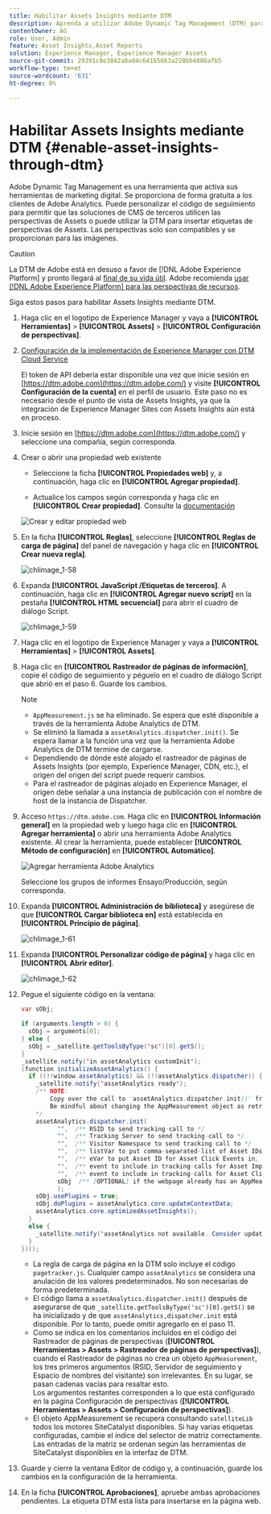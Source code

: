 ```yaml
---
title: Habilitar Assets Insights mediante DTM
description: Aprenda a utilizar Adobe Dynamic Tag Management (DTM) para habilitar Assets Insights.
contentOwner: AG
role: User, Admin
feature: Asset Insights,Asset Reports
solution: Experience Manager, Experience Manager Assets
source-git-commit: 29391c8e3042a8a04c64165663a228bb4886afb5
workflow-type: tm+mt
source-wordcount: '631'
ht-degree: 0%

---
```


# Habilitar Assets Insights mediante DTM {#enable-asset-insights-through-dtm}

Adobe Dynamic Tag Management es una herramienta que activa sus herramientas de marketing digital. Se proporciona de forma gratuita a los clientes de Adobe Analytics. Puede personalizar el código de seguimiento para permitir que las soluciones de CMS de terceros utilicen las perspectivas de Assets o puede utilizar la DTM para insertar etiquetas de perspectivas de Assets. Las perspectivas solo son compatibles y se proporcionan para las imágenes.

>[!CAUTION]
>
>La DTM de Adobe está en desuso a favor de [!DNL Adobe Experience Platform] y pronto llegará al [final de su vida útil](https://medium.com/launch-by-adobe/dtm-plans-for-a-sunset-3c6aab003a6f). Adobe recomienda [usar [!DNL Adobe Experience Platform] para las perspectivas de recursos](https://experienceleague.adobe.com/docs/experience-manager-learn/assets/advanced/asset-insights-launch-tutorial.html?lang=es).

Siga estos pasos para habilitar Assets Insights mediante DTM.

1. Haga clic en el logotipo de Experience Manager y vaya a **[!UICONTROL Herramientas]** > **[!UICONTROL Assets]** > **[!UICONTROL Configuración de perspectivas]**.
1. [Configuración de la implementación de Experience Manager con DTM Cloud Service](/help/sites-administering/dtm.md)

   El token de API debería estar disponible una vez que inicie sesión en [https://dtm.adobe.com](https://dtm.adobe.com/) y visite **[!UICONTROL Configuración de la cuenta]** en el perfil de usuario. Este paso no es necesario desde el punto de vista de Assets Insights, ya que la integración de Experience Manager Sites con Assets Insights aún está en proceso.

1. Inicie sesión en [https://dtm.adobe.com](https://dtm.adobe.com/) y seleccione una compañía, según corresponda.
1. Crear o abrir una propiedad web existente

   * Seleccione la ficha **[!UICONTROL Propiedades web]** y, a continuación, haga clic en **[!UICONTROL Agregar propiedad]**.

   * Actualice los campos según corresponda y haga clic en **[!UICONTROL Crear propiedad]**. Consulte la [documentación](https://experienceleague.adobe.com/docs/experience-manager-learn/getting-started-wknd-tutorial-develop/overview.html?lang=es)

   ![Crear y editar propiedad web](assets/Create-edit-web-property.png)

1. En la ficha **[!UICONTROL Reglas]**, seleccione **[!UICONTROL Reglas de carga de página]** del panel de navegación y haga clic en **[!UICONTROL Crear nueva regla]**.

   ![chlimage_1-58](assets/chlimage_1-194.png)

1. Expanda **[!UICONTROL JavaScript /Etiquetas de terceros]**. A continuación, haga clic en **[!UICONTROL Agregar nuevo script]** en la pestaña **[!UICONTROL HTML secuencial]** para abrir el cuadro de diálogo Script.

   ![chlimage_1-59](assets/chlimage_1-195.png)

1. Haga clic en el logotipo de Experience Manager y vaya a **[!UICONTROL Herramientas]** > **[!UICONTROL Assets]**.
1. Haga clic en **[!UICONTROL Rastreador de páginas de información]**, copie el código de seguimiento y péguelo en el cuadro de diálogo Script que abrió en el paso 6. Guarde los cambios.

   >[!NOTE]
   >
   >* `AppMeasurement.js` se ha eliminado. Se espera que esté disponible a través de la herramienta Adobe Analytics de DTM.
   >* Se eliminó la llamada a `assetAnalytics.dispatcher.init()`. Se espera llamar a la función una vez que la herramienta Adobe Analytics de DTM termine de cargarse.
   >* Dependiendo de dónde esté alojado el rastreador de páginas de Assets Insights (por ejemplo, Experience Manager, CDN, etc.), el origen del origen del script puede requerir cambios.
   >* Para el rastreador de páginas alojado en Experience Manager, el origen debe señalar a una instancia de publicación con el nombre de host de la instancia de Dispatcher.

1. Acceso `https://dtm.adobe.com`. Haga clic en **[!UICONTROL Información general]** en la propiedad web y luego haga clic en **[!UICONTROL Agregar herramienta]** o abrir una herramienta Adobe Analytics existente. Al crear la herramienta, puede establecer **[!UICONTROL Método de configuración]** en **[!UICONTROL Automático]**.

   ![Agregar herramienta Adobe Analytics](assets/Add-Adobe-Analytics-Tool.png)

   Seleccione los grupos de informes Ensayo/Producción, según corresponda.

1. Expanda **[!UICONTROL Administración de biblioteca]** y asegúrese de que **[!UICONTROL Cargar biblioteca en]** está establecida en **[!UICONTROL Principio de página]**.

   ![chlimage_1-61](assets/chlimage_1-197.png)

1. Expanda **[!UICONTROL Personalizar código de página]** y haga clic en **[!UICONTROL Abrir editor]**.

   ![chlimage_1-62](assets/chlimage_1-198.png)

1. Pegue el siguiente código en la ventana:

   ```Java
   var sObj;
   
   if (arguments.length > 0) {
     sObj = arguments[0];
   } else {
     sObj = _satellite.getToolsByType('sc')[0].getS();
   }
   _satellite.notify('in assetAnalytics customInit');
   (function initializeAssetAnalytics() {
     if ((!!window.assetAnalytics) && (!!assetAnalytics.dispatcher)) {
       _satellite.notify('assetAnalytics ready');
       /** NOTE:
           Copy over the call to 'assetAnalytics.dispatcher.init()' from Assets Pagetracker
           Be mindful about changing the AppMeasurement object as retrieved above.
       */
       assetAnalytics.dispatcher.init(
             "",  /** RSID to send tracking-call to */
             "",  /** Tracking Server to send tracking-call to */
             "",  /** Visitor Namespace to send tracking-call to */
             "",  /** listVar to put comma-separated-list of Asset IDs for Asset Impression Events in tracking-call, for example, 'listVar1' */
             "",  /** eVar to put Asset ID for Asset Click Events in, for example, 'eVar3' */
             "",  /** event to include in tracking-calls for Asset Impression Events, for example, 'event8' */
             "",  /** event to include in tracking-calls for Asset Click Events, for example, 'event7' */
             sObj  /** [OPTIONAL] if the webpage already has an AppMeasurement object, include the object here. If unspecified, Pagetracker Core shall create its own AppMeasurement object */
             );
       sObj.usePlugins = true;
       sObj.doPlugins = assetAnalytics.core.updateContextData;
       assetAnalytics.core.optimizedAssetInsights();
     }
     else {
       _satellite.notify('assetAnalytics not available. Consider updating the Custom Page Code', 4);
     }
   })();
   ```

   * La regla de carga de página en la DTM solo incluye el código `pagetracker.js`. Cualquier campo `assetAnalytics` se considera una anulación de los valores predeterminados. No son necesarias de forma predeterminada.
   * El código llama a `assetAnalytics.dispatcher.init()` después de asegurarse de que `_satellite.getToolsByType('sc')[0].getS()` se ha inicializado y de que `assetAnalytics,dispatcher.init` está disponible. Por lo tanto, puede omitir agregarlo en el paso 11.
   * Como se indica en los comentarios incluidos en el código del Rastreador de páginas de perspectivas (**[!UICONTROL Herramientas > Assets > Rastreador de páginas de perspectivas]**), cuando el Rastreador de páginas no crea un objeto `AppMeasurement`, los tres primeros argumentos (RSID, Servidor de seguimiento y Espacio de nombres del visitante) son irrelevantes. En su lugar, se pasan cadenas vacías para resaltar esto.\
     Los argumentos restantes corresponden a lo que está configurado en la página Configuración de perspectivas (**[!UICONTROL Herramientas > Assets > Configuración de perspectivas]**).
   * El objeto AppMeasurement se recupera consultando `satelliteLib` todos los motores SiteCatalyst disponibles. Si hay varias etiquetas configuradas, cambie el índice del selector de matriz correctamente. Las entradas de la matriz se ordenan según las herramientas de SiteCatalyst disponibles en la interfaz de DTM.

1. Guarde y cierre la ventana Editor de código y, a continuación, guarde los cambios en la configuración de la herramienta.
1. En la ficha **[!UICONTROL Aprobaciones]**, apruebe ambas aprobaciones pendientes. La etiqueta DTM está lista para insertarse en la página web.
